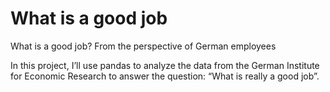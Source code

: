# What is a good job

What is a good job? From the perspective of German employees

In this project, I’ll use pandas to analyze the data from the German Institute for Economic Research to answer the question: “What is really a good job”.
